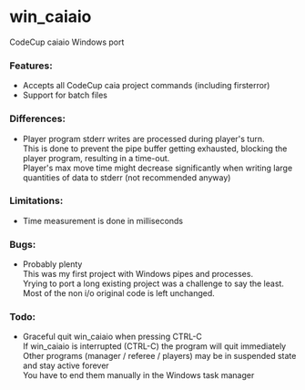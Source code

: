 # win_caiaio
CodeCup caiaio Windows port  

### Features:
- Accepts all CodeCup caia project commands (including firsterror)
- Support for batch files

### Differences:
- Player program stderr writes are processed during player's turn.  
  This is done to prevent the pipe buffer getting exhausted, blocking the player program, resulting in a time-out.  
  Player's max move time might decrease significantly when writing large quantities of data to stderr (not recommended anyway)

### Limitations:
- Time measurement is done in milliseconds

### Bugs:
- Probably plenty  
  This was my first project with Windows pipes and processes.  
  Yrying to port a long existing project was a challenge to say the least.  
  Most of the non i/o original code is left unchanged.
  
### Todo:
- Graceful quit win_caiaio when pressing CTRL-C  
  If win_caiaio is interrupted (CTRL-C) the program will quit immediately  
  Other programs (manager / referee / players) may be in suspended state and stay active forever  
  You have to end them manually in the Windows task manager
